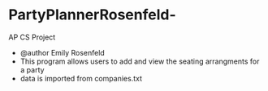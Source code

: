 # PartyPlannerRosenfeld-
AP CS Project 
  * @author Emily Rosenfeld
  * This program allows users to add and view the seating arrangments for a party
  * data is imported from companies.txt

